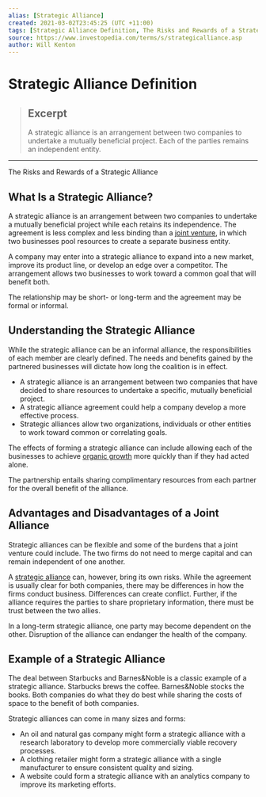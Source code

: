 ```yaml
---
alias: [Strategic Alliance]
created: 2021-03-02T23:45:25 (UTC +11:00)
tags: [Strategic Alliance Definition, The Risks and Rewards of a Strategic Alliance]
source: https://www.investopedia.com/terms/s/strategicalliance.asp
author: Will Kenton
---
```


# Strategic Alliance Definition

> ## Excerpt
> A strategic alliance is an arrangement between two companies to undertake a mutually beneficial project. Each of the parties remains an independent entity.

---

The Risks and Rewards of a Strategic Alliance
## What Is a Strategic Alliance?

A strategic alliance is an arrangement between two companies to undertake a mutually beneficial project while each retains its independence. The agreement is less complex and less binding than a [joint venture](https://www.investopedia.com/terms/j/jointventure.asp), in which two businesses pool resources to create a separate business entity.

A company may enter into a strategic alliance to expand into a new market, improve its product line, or develop an edge over a competitor. The arrangement allows two businesses to work toward a common goal that will benefit both.

The relationship may be short- or long-term and the agreement may be formal or informal.

## Understanding the Strategic Alliance

While the strategic alliance can be an informal alliance, the responsibilities of each member are clearly defined. The needs and benefits gained by the partnered businesses will dictate how long the coalition is in effect.

-   A strategic alliance is an arrangement between two companies that have decided to share resources to undertake a specific, mutually beneficial project.
-   A strategic alliance agreement could help a company develop a more effective process.
-   Strategic alliances allow two organizations, individuals or other entities to work toward common or correlating goals.

The effects of forming a strategic alliance can include allowing each of the businesses to achieve [organic growth](https://www.investopedia.com/terms/o/organicgrowth.asp) more quickly than if they had acted alone.

The partnership entails sharing complimentary resources from each partner for the overall benefit of the alliance.

## Advantages and Disadvantages of a Joint Alliance

Strategic alliances can be flexible and some of the burdens that a joint venture could include. The two firms do not need to merge capital and can remain independent of one another.

A [strategic alliance](https://www.investopedia.com/articles/basics/06/themerger.asp) can, however, bring its own risks. While the agreement is usually clear for both companies, there may be differences in how the firms conduct business. Differences can create conflict. Further, if the alliance requires the parties to share proprietary information, there must be trust between the two allies.

In a long-term strategic alliance, one party may become dependent on the other. Disruption of the alliance can endanger the health of the company.

## Example of a Strategic Alliance

The deal between Starbucks and Barnes&Noble is a classic example of a strategic alliance. Starbucks brews the coffee. Barnes&Noble stocks the books. Both companies do what they do best while sharing the costs of space to the benefit of both companies.

Strategic alliances can come in many sizes and forms:

-   An oil and natural gas company might form a strategic alliance with a research laboratory to develop more commercially viable recovery processes.
-   A clothing retailer might form a strategic alliance with a single manufacturer to ensure consistent quality and sizing.
-   A website could form a strategic alliance with an analytics company to improve its marketing efforts.
